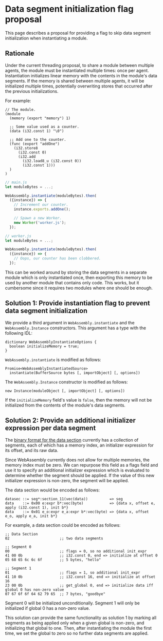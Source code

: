# Data segment initialization flag proposal

This page describes a proposal for providing a flag to skip data segment
initialization when instantiating a module.

## Rationale

Under the current threading proposal, to share a module between multiple
agents, the module must be instantiated multiple times: once per agent.
Instantiation initializes linear memory with the contents in the module's data
segments. If the memory is shared between multiple agents, it will be
initialized multiple times, potentially overwriting stores that occurred after
the previous initializations.

For example:

```webassembly
// The module.
(module
  (memory (export "memory") 1)

  ;; Some value used as a counter.
  (data (i32.const 1) "\0")

  ;; Add one to the counter.
  (func (export "addOne")
    (i32.store8
      (i32.const 0)
      (i32.add
        (i32.load8_u (i32.const 0))
        (i32.const 1)))
  )
)
```

```javascript
// main.js
let moduleBytes = ...;

WebAssembly.instantiate(moduleBytes).then(
  ({instance}) => {
    // Increment our counter.
    instance.exports.addOne();

    // Spawn a new Worker.
    new Worker('worker.js');
  });

// worker.js
let moduleBytes = ...;

WebAssembly.instantiate(moduleBytes).then(
  ({instance}) => {
    // Oops, our counter has been clobbered.
  });
```

This can be worked around by storing the data segments in a separate module
which is only instantiated once, then exporting this memory to be used by
another module that contains only code. This works, but it cumbersome since it
requires two modules where one should be enough.

## Solution 1: Provide instantiation flag to prevent data segment initialization

We provide a third argument in `WebAssembly.instantiate` and the
`WebAssembly.Instance` constructors. This argument has a type with the
following IDL:

```webidl
dictionary WebAssemblyInstantiateOptions {
  boolean initializeMemory = true;
}
```

`WebAssembly.instantiate` is modified as follows:

```
Promise<WebAssemblyInstantiatedSource>
  instantiate(BufferSource bytes [, importObject] [, options])
```

The `WebAssembly.Instance` constructor is modified as follows:

```
new Instance(moduleObject [, importObject] [, options])
```

If the `initializeMemory` field's value is `false`, then the memory will not be
initialized from the contents of the module's data segments.

## Solution 2: Provide an additional initializer expression per data segment

The [binary format for the data section](https://webassembly.github.io/spec/binary/modules.html#data-section)
currently has a collection of segments, each of which has a memory index, an
initializer expression for its offset, and its raw data.

Since WebAssembly currently does not allow for multiple memories, the memory
index must be zero. We can repurpose this field as a flags field and use it to
specify an additional initializer expression which is evaluated to determine
whether the segment should be applied. If the value of this new initializer
expression is non-zero, the segment will be applied.

The data section would be encoded as follows:

```
datasec ::= seg*:section_11(vec(data))          => seg
data    ::= 0x00 e:expr b*:vec(byte)            => {data x, offset e, apply (i32.const 1), init b*}
data    ::= 0x01 e_o:expr e_a:expr b*:vec(byte) => {data x, offset e_o, apply e_a, init b*}
```

For example, a data section could be encoded as follows:

```
;; Data Section
02                       ;; two data segments

;; Segment 0
00                       ;; flags = 0, so no additional init_expr
41 00 0b                 ;; i32.const 0, end => initialize at offset 0
05 68 65 6c 6c 6f        ;; 5 bytes, "hello"

;; Segment 1
01                       ;; flags = 1, so additional init_expr
41 10 0b                 ;; i32.const 16, end => initialize at offset 16
23 00 0b                 ;; get_global 0, end => initialize data iff global 0 has non-zero value
07 67 6f 6f 64 62 79 65  ;; 7 bytes, "goodbye"
```

Segment 0 will be initialized unconditionally. Segment 1 will only be
initialized if global 0 has a non-zero value.

This solution can provide the same functionality as solution 1 by marking all
segments as being applied only when a given global is non-zero, and
initializing that global to one. Then, after instantiating the module the first
time, we set the global to zero so no further data segments are applied.

